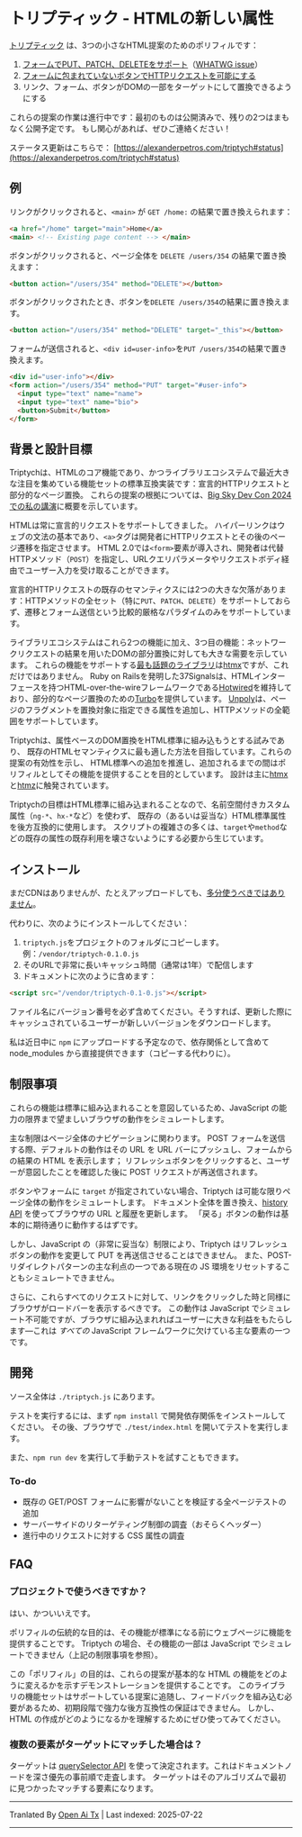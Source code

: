﻿
# トリプティック - HTMLの新しい属性

[トリプティック](https://alexanderpetros.com/triptych) は、3つの小さなHTML提案のためのポリフィルです：

1. [フォームでPUT、PATCH、DELETEをサポート](https://alexanderpetros.com/triptych/form-http-methods)（[WHATWG issue](https://github.com/whatwg/html/issues/3577#issuecomment-2294931398)）
2. [フォームに包まれていないボタンでHTTPリクエストを可能にする](https://alexanderpetros.com/triptych/button-actions)
3. リンク、フォーム、ボタンがDOMの一部をターゲットにして置換できるようにする

これらの提案の作業は進行中です：最初のものは公開済みで、残りの2つはまもなく公開予定です。
もし関心があれば、ぜひご連絡ください！

ステータス更新はこちらで： [https://alexanderpetros.com/triptych#status](https://alexanderpetros.com/triptych#status)

## 例

リンクがクリックされると、`<main>` が `GET /home:` の結果で置き換えられます：  


```html
<a href="/home" target="main">Home</a>
<main> <!-- Existing page content --> </main>
```
ボタンがクリックされると、ページ全体を `DELETE /users/354` の結果で置き換えます：

```html
<button action="/users/354" method="DELETE"></button>
```
ボタンがクリックされたとき、ボタンを`DELETE /users/354`の結果に置き換えます。

```html
<button action="/users/354" method="DELETE" target="_this"></button>
```
フォームが送信されると、`<div id=user-info>`を`PUT /users/354`の結果で置き換えます。

```html
<div id="user-info"></div>
<form action="/users/354" method="PUT" target="#user-info">
  <input type="text" name="name">
  <input type="text" name="bio">
  <button>Submit</button>
</form>
```
## 背景と設計目標

Triptychは、HTMLのコア機能であり、かつライブラリエコシステムで最近大きな注目を集めている機能セットの標準互換実装です：宣言的HTTPリクエストと部分的なページ置換。
これらの提案の根拠については、[Big Sky Dev Con 2024での私の講演](https://unplannedobsolescence.com/blog/life-and-death-of-htmx/)に概要を示しています。

HTMLは常に宣言的リクエストをサポートしてきました。
ハイパーリンクはウェブの文法の基本であり、`<a>`タグは開発者にHTTPリクエストとその後のページ遷移を指定させます。
HTML 2.0では`<form>`要素が導入され、開発者は代替HTTPメソッド（`POST`）を指定し、URLクエリパラメータやリクエストボディ経由でユーザー入力を受け取ることができます。

宣言的HTTPリクエストの既存のセマンティクスには2つの大きな欠落があります：HTTPメソッドの全セット（特に`PUT`、`PATCH`、`DELETE`）をサポートしておらず、遷移とフォーム送信という比較的厳格なパラダイムのみをサポートしています。

ライブラリエコシステムはこれら2つの機能に加え、3つ目の機能：ネットワークリクエストの結果を用いたDOMの部分置換に対しても大きな需要を示しています。
これらの機能をサポートする[最も話題のライブラリ](https://risingstars.js.org/2023/en#section-framework)は[htmx](https://htmx.org/)ですが、これだけではありません。
Ruby on Railsを発明した37Signalsは、HTMLインターフェースを持つHTML-over-the-wireフレームワークである[Hotwired](https://hotwired.dev/)を維持しており、部分的なページ置換のための[Turbo](https://turbo.hotwired.dev/)を提供しています。
[Unpoly](https://unpoly.com/)は、ページのフラグメントを置換対象に指定できる属性を追加し、HTTPメソッドの全範囲をサポートしています。

Triptychは、属性ベースのDOM置換をHTML標準に組み込もうとする試みであり、
既存のHTMLセマンティクスに最も適した方法を目指しています。これらの提案の有効性を示し、
HTML標準への追加を推進し、追加されるまでの間はポリフィルとしてその機能を提供することを目的としています。
設計は主に[htmx](https://htmx.org/)と[htmz](https://leanrada.com/htmz/)に触発されています。

Triptychの目標はHTML標準に組み込まれることなので、名前空間付きカスタム属性（`ng-*`、`hx-*`など）を使わず、
既存の（あるいは妥当な）HTML標準属性を後方互換的に使用します。
スクリプトの複雑さの多くは、`target`や`method`などの既存の属性の既存利用を壊さないようにする必要から生じています。


## インストール

まだCDNはありませんが、たとえアップロードしても、[多分使うべきではありません](https://blog.wesleyac.com/posts/why-not-javascript-cdn)。

代わりに、次のようにインストールしてください：

1. `triptych.js`をプロジェクトのフォルダにコピーします。例：`/vendor/triptych-0.1.0.js`
1. そのURLで非常に長いキャッシュ時間（通常は1年）で配信します
1. ドキュメントに次のように含めます：


```html
<script src="/vendor/triptych-0.1-0.js"></script>
```
ファイル名にバージョン番号を必ず含めてください。そうすれば、更新した際にキャッシュされているユーザーが新しいバージョンをダウンロードします。

私は近日中に `npm` にアップロードする予定なので、依存関係として含めて node_modules から直接提供できます（コピーする代わりに）。

## 制限事項

これらの機能は標準に組み込まれることを意図しているため、JavaScript の能力の限界まで望ましいブラウザの動作をシミュレートします。

主な制限はページ全体のナビゲーションに関わります。
POST フォームを送信する際、デフォルトの動作はその URL を URL バーにプッシュし、フォームからの結果の HTML を表示します；
リフレッシュボタンをクリックすると、ユーザーが意図したことを確認した後に POST リクエストが再送信されます。

ボタンやフォームに `target` が指定されていない場合、Triptych は可能な限りページ全体の動作をシミュレートします。
ドキュメント全体を置き換え、[history API](https://developer.mozilla.org/en-US/docs/Web/API/History) を使ってブラウザの URL と履歴を更新します。
「戻る」ボタンの動作は基本的に期待通りに動作するはずです。

しかし、JavaScript の（非常に妥当な）制限により、Triptych はリフレッシュボタンの動作を変更して PUT を再送信させることはできません。
また、POST-リダイレクトパターンの主な利点の一つである現在の JS 環境をリセットすることもシミュレートできません。

さらに、これらすべてのリクエストに対して、リンクをクリックした時と同様にブラウザがロードバーを表示するべきです。
この動作は JavaScript でシミュレート不可能ですが、ブラウザに組み込まれればユーザーに大きな利益をもたらします—これは *すべての* JavaScript フレームワークに欠けている主な要素の一つです。

## 開発

ソース全体は `./triptych.js` にあります。

テストを実行するには、まず `npm install` で開発依存関係をインストールしてください。
その後、ブラウザで `./test/index.html` を開いてテストを実行します。

また、`npm run dev` を実行して手動テストを試すこともできます。

### To-do

* 既存の GET/POST フォームに影響がないことを検証する全ページテストの追加
* サーバーサイドのリターゲティング制御の調査（おそらくヘッダー）
* 進行中のリクエストに対する CSS 属性の調査

## FAQ

### プロジェクトで使うべきですか？

はい、かついいえです。

ポリフィルの伝統的な目的は、その機能が標準になる前にウェブページに機能を提供することです。
Triptych の場合、その機能の一部は JavaScript でシミュレートできません（上記の制限事項を参照）。

この「ポリフィル」の目的は、これらの提案が基本的な HTML の機能をどのように変えるかを示すデモンストレーションを提供することです。
このライブラリの機能セットはサポートしている提案に追随し、フィードバックを組み込む必要があるため、初期段階で強力な後方互換性の保証はできません。
しかし、HTML の作成がどのようになるかを理解するためにぜひ使ってみてください。

### 複数の要素がターゲットにマッチした場合は？

ターゲットは [querySelector API](https://developer.mozilla.org/en-US/docs/Web/API/Document/querySelector) を使って決定されます。これはドキュメントノードを深さ優先の事前順で走査します。
ターゲットはそのアルゴリズムで最初に見つかったマッチする要素になります。




---

Tranlated By [Open Ai Tx](https://github.com/OpenAiTx/OpenAiTx) | Last indexed: 2025-07-22

---